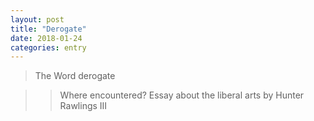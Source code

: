 ```yaml
---
layout: post
title: "Derogate"
date: 2018-01-24
categories: entry
---
```

>The Word
derogate

>>Where encountered?
Essay about the liberal arts by Hunter Rawlings III
